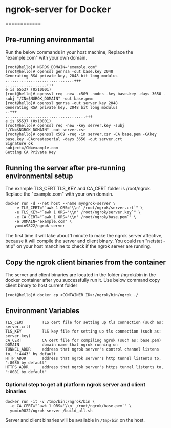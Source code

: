 # ngrok-server for Docker

============

## Pre-running environmental
Run the below commands in your host machine, Replace the "example.com" with your own domain.
```
[root@hello]# NGROK_DOMAIN="example.com"
[root@hello]# openssl genrsa -out base.key 2048
Generating RSA private key, 2048 bit long modulus
..............................+++
..................+++
e is 65537 (0x10001)
[root@hello]# openssl req -new -x509 -nodes -key base.key -days 3650 -subj "/CN=$NGROK_DOMAIN" -out base.pem
[root@hello]# openssl genrsa -out server.key 2048
Generating RSA private key, 2048 bit long modulus
..+++
...................................+++
e is 65537 (0x10001)
[root@hello]# openssl req -new -key server.key -subj "/CN=$NGROK_DOMAIN" -out server.csr
[root@hello]# openssl x509 -req -in server.csr -CA base.pem -CAkey base.key -CAcreateserial -days 3650 -out server.crt
Signature ok
subject=/CN=example.com
Getting CA Private Key
```

## Running the server after pre-running environmental setup
The example TLS_CERT TLS_KEY and CA_CERT folder is /root/ngrok. Replace the "example.com" with your own domain.

```
docker run -d --net host --name myngrok-server \
    -e TLS_CERT="`awk 1 ORS='\\n' /root/ngrok/server.crt`" \
    -e TLS_KEY="`awk 1 ORS='\\n' /root/ngrok/server.key`" \
    -e CA_CERT="`awk 1 ORS='\\n' /root/ngrok/base.pem`" \
    -e DOMAIN="example.com" \
    yumin9822/ngrok-server
```
The first time it will take about 1 minute to make the ngrok server affective, because it will compile the server and client binary. You could run "netstat -ntlp" on your host manchine to check if the ngrok server are running.

## Copy the ngrok client binaries from the container
The server and client binaries are located in the folder /ngrok/bin in the docker container after you successfully run it. Use below command copy client binary to host current folder 

```
[root@hello]# docker cp <CONTAINER ID>:/ngrok/bin/ngrok ./ 
```

## Environment Variables

    TLS_CERT        TLS cert file for setting up tls connection (such as: server.crt)
    TLS_KEY         TLS key file for setting up tls connection (such as: server.key)
    CA_CERT         CA cert file for compiling ngrok (such as: base.pem)
    DOMAIN          domain name that ngrok running on 
    TUNNEL_ADDR     address that ngrok server's control channel listens to, ":4443" by default
    HTTP_ADDR       address that ngrok server's http tunnel listents to, ":8080 by default"
    HTTPS_ADDR      address that ngrok server's https tunnel listents to, ":8081 by default"


### Optional step to get all platform ngrok server and client binaries

```
docker run -it -v /tmp/bin:/ngrok/bin \
  -e CA_CERT="`awk 1 ORS='\\n' /root/ngrok/base.pem`" \
  yumin9822/ngrok-server /build_all.sh
```

Server and client binaries will be available in `/tmp/bin` on the host.
